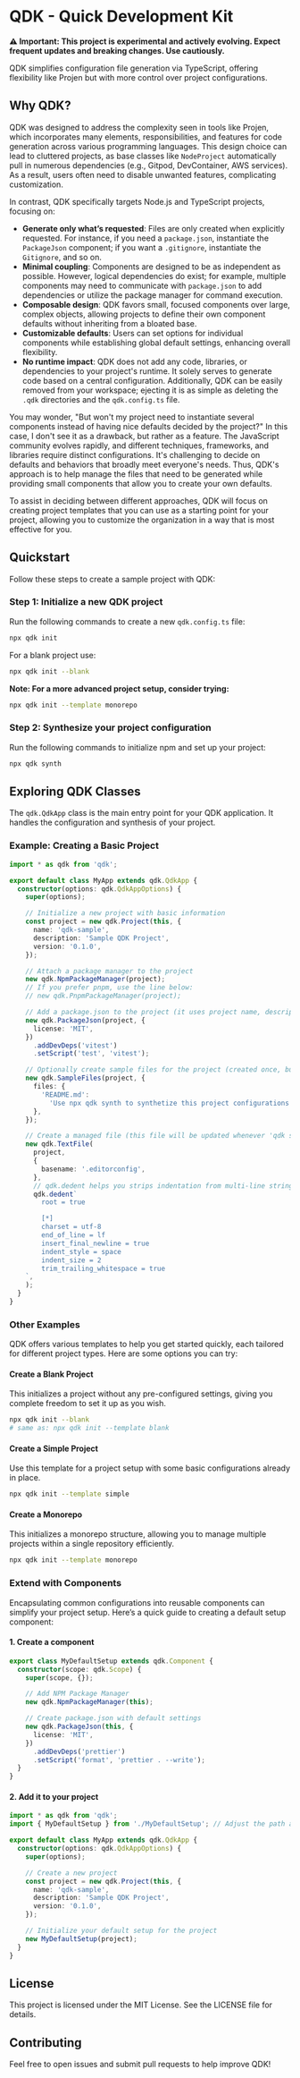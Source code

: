 # QDK - Quick Development Kit

**⚠️ Important: This project is experimental and actively evolving. Expect frequent updates and breaking changes. Use cautiously.**

QDK simplifies configuration file generation via TypeScript, offering flexibility like Projen but with more control over project configurations.

## Why QDK?

QDK was designed to address the complexity seen in tools like Projen, which incorporates many elements, responsibilities, and features for code generation across various programming languages. This design choice can lead to cluttered projects, as base classes like `NodeProject` automatically pull in numerous dependencies (e.g., Gitpod, DevContainer, AWS services). As a result, users often need to disable unwanted features, complicating customization.

In contrast, QDK specifically targets Node.js and TypeScript projects, focusing on:

- **Generate only what’s requested**: Files are only created when explicitly requested. For instance, if you need a `package.json`, instantiate the `PackageJson` component; if you want a `.gitignore`, instantiate the `Gitignore`, and so on.
- **Minimal coupling**: Components are designed to be as independent as possible. However, logical dependencies do exist; for example, multiple components may need to communicate with `package.json` to add dependencies or utilize the package manager for command execution.
- **Composable design**: QDK favors small, focused components over large, complex objects, allowing projects to define their own component defaults without inheriting from a bloated base.
- **Customizable defaults**: Users can set options for individual components while establishing global default settings, enhancing overall flexibility.
- **No runtime impact**: QDK does not add any code, libraries, or dependencies to your project's runtime. It solely serves to generate code based on a central configuration. Additionally, QDK can be easily removed from your workspace; ejecting it is as simple as deleting the `.qdk` directories and the `qdk.config.ts` file.

You may wonder, "But won't my project need to instantiate several components instead of having nice defaults decided by the project?" In this case, I don't see it as a drawback, but rather as a feature. The JavaScript community evolves rapidly, and different techniques, frameworks, and libraries require distinct configurations. It's challenging to decide on defaults and behaviors that broadly meet everyone's needs. Thus, QDK's approach is to help manage the files that need to be generated while providing small components that allow you to create your own defaults. 

To assist in deciding between different approaches, QDK will focus on creating project templates that you can use as a starting point for your project, allowing you to customize the organization in a way that is most effective for you.

## Quickstart

Follow these steps to create a sample project with QDK:

### Step 1: Initialize a new QDK project

Run the following commands to create a new `qdk.config.ts` file:

```bash
npx qdk init
```

For a blank project use:

```sh
npx qdk init --blank
```

**Note: For a more advanced project setup, consider trying:**

```sh
npx qdk init --template monorepo
```

### Step 2: Synthesize your project configuration

Run the following commands to initialize npm and set up your project:

```sh
npx qdk synth
```

## Exploring QDK Classes

The `qdk.QdkApp` class is the main entry point for your QDK application. It handles the configuration and synthesis of your project.

### Example: Creating a Basic Project

```ts
import * as qdk from 'qdk';

export default class MyApp extends qdk.QdkApp {
  constructor(options: qdk.QdkAppOptions) {
    super(options);

    // Initialize a new project with basic information
    const project = new qdk.Project(this, {
      name: 'qdk-sample',
      description: 'Sample QDK Project',
      version: '0.1.0',
    });

    // Attach a package manager to the project
    new qdk.NpmPackageManager(project);
    // If you prefer pnpm, use the line below:
    // new qdk.PnpmPackageManager(project);

    // Add a package.json to the project (it uses project name, description, and version)
    new qdk.PackageJson(project, {
      license: 'MIT',
    })
      .addDevDeps('vitest')
      .setScript('test', 'vitest');

    // Optionally create sample files for the project (created once, but never updated)
    new qdk.SampleFiles(project, {
      files: {
        'README.md':
          'Use npx qdk synth to synthetize this project configurations',
      },
    });

    // Create a managed file (this file will be updated whenever 'qdk synth' is run)
    new qdk.TextFile(
      project,
      {
        basename: '.editorconfig',
      },
      // qdk.dedent helps you strips indentation from multi-line strings.
      qdk.dedent`
        root = true

        [*]
        charset = utf-8
        end_of_line = lf
        insert_final_newline = true
        indent_style = space
        indent_size = 2
        trim_trailing_whitespace = true
    `,
    );
  }
}
```

### Other Examples

QDK offers various templates to help you get started quickly, each tailored for different project types. Here are some options you can try:

#### Create a Blank Project
  
This initializes a project without any pre-configured settings, giving you complete freedom to set it up as you wish.

```sh  
npx qdk init --blank
# same as: npx qdk init --template blank
```

#### Create a Simple Project

Use this template for a project setup with some basic configurations already in place.

```sh  
npx qdk init --template simple
```

#### Create a Monorepo

This initializes a monorepo structure, allowing you to manage multiple projects within a single repository efficiently.

```sh  
npx qdk init --template monorepo
```

### Extend with Components

Encapsulating common configurations into reusable components can simplify your project setup. Here’s a quick guide to creating a default setup component:

#### 1. Create a component

```ts
export class MyDefaultSetup extends qdk.Component {
  constructor(scope: qdk.Scope) {
    super(scope, {});

    // Add NPM Package Manager
    new qdk.NpmPackageManager(this);

    // Create package.json with default settings
    new qdk.PackageJson(this, {
      license: 'MIT',
    })
      .addDevDeps('prettier')
      .setScript('format', 'prettier . --write');
  }
}
```

#### 2. Add it to your project

```ts
import * as qdk from 'qdk';
import { MyDefaultSetup } from './MyDefaultSetup'; // Adjust the path as needed

export default class MyApp extends qdk.QdkApp {
  constructor(options: qdk.QdkAppOptions) {
    super(options);

    // Create a new project
    const project = new qdk.Project(this, {
      name: 'qdk-sample',
      description: 'Sample QDK Project',
      version: '0.1.0',
    });

    // Initialize your default setup for the project
    new MyDefaultSetup(project);
  }
}
```

## License

This project is licensed under the MIT License. See the LICENSE file for details.

## Contributing

Feel free to open issues and submit pull requests to help improve QDK!
